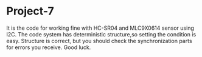 # Project-7
It is the code for working fine with HC-SR04 and MLC9X0614 sensor using I2C. The code system has deterministic structure,so setting the condition is easy. Structure is correct, but you should check the synchronization parts for errors you receive. Good luck.
